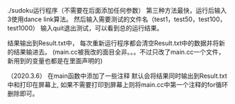 ./sudoku运行程序（不需要在后面添加任何参数）
第三种方法最快，运行后输入3使用dance link算法。
然后输入需要测试的文件名（test1，test50，test100，test1000）
输入quit退出测试，可以看到总的运行结果。

结果输出到Result.txt中，
每次重新运行程序都会清空Result.txt中的数据并将新的结果输进去。
(main.cc被我改的面目全非。。。不过只改了main.cc一个文件，
新用到的变量也都是在里面声明的)

（2020.3.6）
在main函数中添加了一些注释
默认会将结果同时输出到Result.txt中和打印在屏幕上,
如果不需要打印到屏幕上则将main.cc中第一个注释的for循环删除即可。